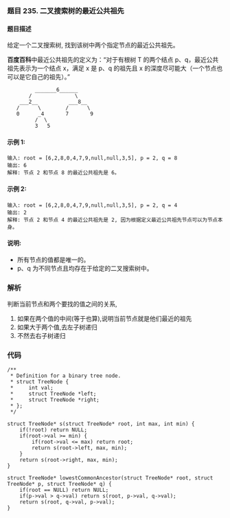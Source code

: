 ### **题目     235. 二叉搜索树的最近公共祖先**

#### 题目描述
给定一个二叉搜索树, 找到该树中两个指定节点的最近公共祖先。

**百度百科**中最近公共祖先的定义为：“对于有根树 T 的两个结点 p、q，最近公共祖先表示为一个结点 x，满足 x 是 p、q 的祖先且 x 的深度尽可能大（一个节点也可以是它自己的祖先）。”


```
	     _______6______
       /              \
    ___2__          ___8__
   /      \        /      \
   0      _4       7       9
         /  \
         3   5

```
#### 示例 1:
```
输入: root = [6,2,8,0,4,7,9,null,null,3,5], p = 2, q = 8
输出: 6 
解释: 节点 2 和节点 8 的最近公共祖先是 6。
```
#### 示例 2:
```
输入: root = [6,2,8,0,4,7,9,null,null,3,5], p = 2, q = 4
输出: 2
解释: 节点 2 和节点 4 的最近公共祖先是 2, 因为根据定义最近公共祖先节点可以为节点本身。
```

#### 说明:

  - 所有节点的值都是唯一的。
  - p、q 为不同节点且均存在于给定的二叉搜索树中。

### 解析
判断当前节点和两个要找的值之间的关系,
1. 如果在两个值的中间(等于也算),说明当前节点就是他们最近的祖先
2. 如果大于两个值,去左子树递归
3. 不然去右子树递归

### 代码 
```
/**
 * Definition for a binary tree node.
 * struct TreeNode {
 *     int val;
 *     struct TreeNode *left;
 *     struct TreeNode *right;
 * };
 */

struct TreeNode* s(struct TreeNode* root, int max, int min) { 
    if(!root) return NULL;
    if(root->val >= min) {
        if(root->val <= max) return root;
        return s(root->left, max, min);
    }
    return s(root->right, max, min);
}

struct TreeNode* lowestCommonAncestor(struct TreeNode* root, struct TreeNode* p, struct TreeNode* q) {
    if(root == NULL) return NULL;
    if(p->val > q->val) return s(root, p->val, q->val);
    return s(root, q->val, p->val);
}
```










